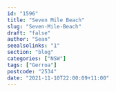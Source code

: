 ```yaml
---
id: "1596"
title: "Seven Mile Beach"
slug: "Seven-Mile-Beach"
draft: "false"
author: "Sean"
seealsolinks: "1"
section: "blog"
categories: ["NSW"]
tags: ["Gerroa"]
postcode: "2534"
date: "2021-11-10T22:00:09+11:00"
---
```

